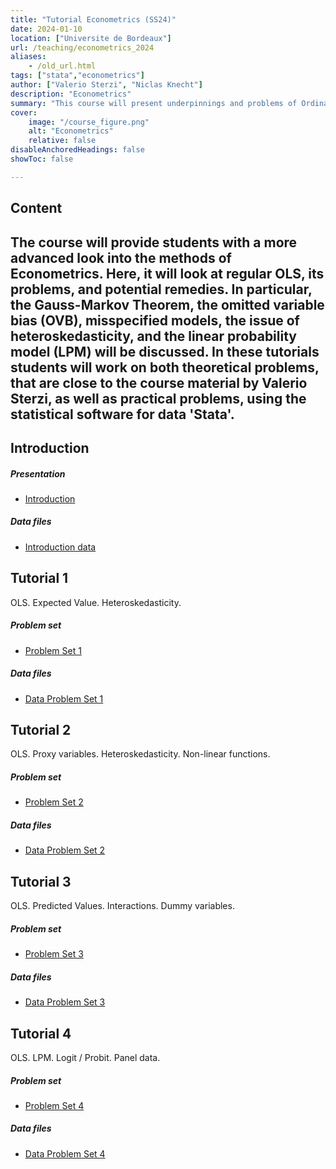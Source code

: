 ```yaml
---
title: "Tutorial Econometrics (SS24)" 
date: 2024-01-10
location: ["Universite de Bordeaux"]
url: /teaching/econometrics_2024
aliases:
    - /old_url.html
tags: ["stata","econometrics"]
author: ["Valerio Sterzi", "Niclas Knecht"]
description: "Econometrics" 
summary: "This course will present underpinnings and problems of Ordinary Least Squares (OLS) regressions. In  tutorials, students will work on both theoretical and practical problems."
cover:
    image: "/course_figure.png"
    alt: "Econometrics"
    relative: false
disableAnchoredHeadings: false
showToc: false

---
```


## Content

The course will provide students with a more advanced look into the methods of Econometrics. Here, it will look at regular OLS, its problems, and potential remedies. In particular, the Gauss-Markov Theorem, the omitted variable bias (OVB), misspecified models, the issue of heteroskedasticity, and the linear probability model (LPM) will be discussed. In these tutorials students will work on both theoretical problems, that are close to the course material by Valerio Sterzi, as well as practical problems, using the statistical software for data 'Stata'. 
---

## Introduction

##### Presentation

- [Introduction](/econometrics_2024_presentation_introduction.pdf)

##### Data files

- [Introduction data](/data/econometrics_2024/auto.dta)


## Tutorial 1

OLS. Expected Value. Heteroskedasticity. 

##### Problem set

- [Problem Set 1](/econometrics_2024_ps1.pdf)


##### Data files

- [Data Problem Set 1](/econometrics_2024_td1_data.zip)



## Tutorial 2

OLS. Proxy variables. Heteroskedasticity. Non-linear functions.

##### Problem set

- [Problem Set 2](/econometrics_2024_ps2.pdf)


##### Data files

- [Data Problem Set 2](/econometrics_2024_td2_data.zip)


## Tutorial 3

OLS. Predicted Values. Interactions. Dummy variables.

##### Problem set

- [Problem Set 3](/econometrics_2024_ps3.pdf)


##### Data files

- [Data Problem Set 3](/econometrics_2024_td3_data.zip)


## Tutorial 4

OLS. LPM. Logit / Probit. Panel data.

##### Problem set

- [Problem Set 4](/econometrics_2024_ps4.pdf)


##### Data files

- [Data Problem Set 4](/econometrics_2024_td4_data.zip)


